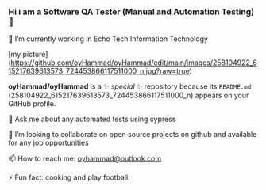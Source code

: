 ### Hi i am a Software QA Tester (Manual and Automation Testing)   👋

🔭 I’m currently working in Echo Tech Information Technology

[my picture] (https://github.com/oyHammad/oyHammad/edit/main/images/258104922_615217639613573_724453866117511000_n.jpg?raw=true)

**oyHammad/oyHammad** is a ✨ _special_ ✨ repository because its `README.md` (258104922_615217639613573_724453866117511000_n) appears on your GitHub profile.

💬 Ask me about any automated tests using cypress 

👯 I’m looking to collaborate on open source projects on github and available for any job opportunities 

📫 How to reach me: oyhammad@outlook.com

⚡ Fun fact: cooking and play football.
